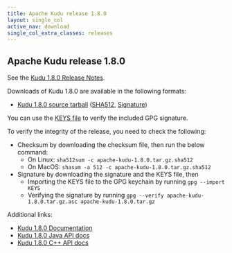 ```yaml
---
title: Apache Kudu release 1.8.0
layout: single_col
active_nav: download
single_col_extra_classes: releases
---
```


<!--

Licensed to the Apache Software Foundation (ASF) under one
or more contributor license agreements.  See the NOTICE file
distributed with this work for additional information
regarding copyright ownership.  The ASF licenses this file
to you under the Apache License, Version 2.0 (the
"License"); you may not use this file except in compliance
with the License.  You may obtain a copy of the License at

  http://www.apache.org/licenses/LICENSE-2.0

Unless required by applicable law or agreed to in writing,
software distributed under the License is distributed on an
"AS IS" BASIS, WITHOUT WARRANTIES OR CONDITIONS OF ANY
KIND, either express or implied.  See the License for the
specific language governing permissions and limitations
under the License.

-->

## Apache Kudu release 1.8.0

See the [Kudu 1.8.0 Release Notes](docs/release_notes.html).

Downloads of Kudu 1.8.0 are available in the following formats:

* [Kudu 1.8.0 source tarball](http://archive.apache.org/dist/kudu/1.8.0/apache-kudu-1.8.0.tar.gz)
  ([SHA512](http://archive.apache.org/dist/kudu/1.8.0/apache-kudu-1.8.0.tar.gz.sha512),
  [Signature](http://archive.apache.org/dist/kudu/1.8.0/apache-kudu-1.8.0.tar.gz.asc))

You can use the [KEYS file](https://www.apache.org/dist/kudu/KEYS) to verify the included GPG signature.

To verify the integrity of the release, you need to check the following:

* Checksum by downloading the checksum file, then run the below command:
    * On Linux: `sha512sum -c apache-kudu-1.8.0.tar.gz.sha512`
    * On MacOS: `shasum -a 512 -c apache-kudu-1.8.0.tar.gz.sha512`
* Signature by downloading the signature and the KEYS file, then
    * Importing the KEYS file to the GPG keychain by running `gpg --import KEYS`
    * Verifying the signature by running `gpg --verify apache-kudu-1.8.0.tar.gz.asc apache-kudu-1.8.0.tar.gz`

Additional links:

* [Kudu 1.8.0 Documentation](docs/)
* [Kudu 1.8.0 Java API docs](apidocs/)
* [Kudu 1.8.0 C++ API docs](cpp-client-api/)

